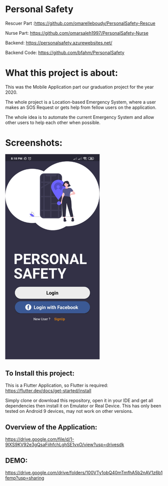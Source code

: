 # Personal Safety

Rescuer Part :https://github.com/omarelleboudy/PersonalSafety-Rescue

Nurse Part: https://github.com/omarsaleh1997/PersonalSafety-Nurse

Backend: https://personalsafety.azurewebsites.net/

Backend Code: https://github.com/bfahm/PersonalSafety

# What this project is about:

This was the Mobile Application part our graduation project for the year 2020.

The whole project is a Location-based Emergency System, where a user makes an SOS Request or gets help from fellow users on the application.

The whole idea is to automate the current Emergency System and allow other users to help each other when possible.

# Screenshots:

<img src="/Overview-Images/logout.jpg" width="300"/>

## To Install this project:

This is a Flutter Application, so Flutter is required: https://flutter.dev/docs/get-started/install

Simply clone or download this repository, open it in your IDE and get all dependencies then install it on Emulator or Real Device. This has only been tested on Android 9 devices, may not work on other versions. 


## Overview of the Application:
https://drive.google.com/file/d/1-9lXS9KV92e3gQsaFiihfchLghSE1vxO/view?usp=drivesdk

## DEMO: 
https://drive.google.com/drive/folders/100VTy1obQ40mTmfhA5b2nAV1z6b1femp?usp=sharing


